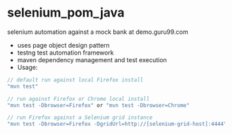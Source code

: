 # selenium_pom_java
selenium automation against a mock bank at demo.guru99.com
- uses page object design pattern
- testng test automation framework
- maven dependency management and test execution
- Usage:

```java
// default run against local Firefox install
"mvn test"

// run against Firefox or Chrome local install
"mvn test -Dbrowser=Firefox" or "mvn test -Dbrowser=Chrome"

// run Firefox against a Selenium grid instance
"mvn test -Dbrowser=Firefox -DgridUrl=http://[selenium-grid-host]:4444"   
```